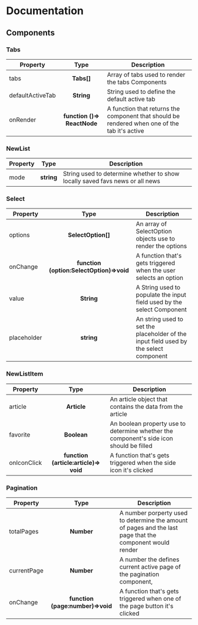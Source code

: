 # Documentation

## Components

### Tabs 

| Property         |            Type             | Description                                                                                   |
| ---------------- | :-------------------------: | --------------------------------------------------------------------------------------------- |
| tabs             |         **Tabs[]**          | Array of tabs used to render the tabs Components                                              |
| defaultActiveTab |         **String**          | String used to define the default active tab                                                  |
| onRender         | **function ()=> ReactNode** | A function that returns the component that should be rendered when one of the tab it's active |

### NewList

| Property |    Type    | Description                                                                  |
| -------- | :--------: | ---------------------------------------------------------------------------- |
| mode     | **string** | String used to determine whether to show locally saved favs news or all news |

### Select

| Property    |                   Type                   | Description                                                                           |
| ----------- | :--------------------------------------: | ------------------------------------------------------------------------------------- |
| options     |            **SelectOption[]**            | An array of SelectOption objects use to render the options                            |
| onChange    | **function (option:SelectOption)=>void** | A function that's gets triggered when the user selects an option                      |
| value       |                **String**                | A String used to populate the input field used by the select Component                |
| placeholder |                **string**                | An string used to set the placeholder of the input field used by the select component |

### NewListItem

| Property    |                 Type                  | Description                                                                             |
| ----------- | :-----------------------------------: | --------------------------------------------------------------------------------------- |
| article     |              **Article**              | An article object that contains the data from the article                               |
| favorite    |              **Boolean**              | An boolean property use to determine whether the component's side icon should be filled |
| onIconClick | **function (article:article)=> void** | A function that's gets triggered when the side icon it's clicked                        |

### Pagination 

| Property    |               Type               | Description                                                                                               |
| ----------- | :------------------------------: | --------------------------------------------------------------------------------------------------------- |
| totalPages  |            **Number**            | A number porperty used to determine the amount of pages and the last page that the component would render |
| currentPage |            **Number**            | A number the defines current active page of the pagination component,                                     |
| onChange    | **function (page:number)=>void** | A function that's gets triggered when one of the page button it's clicked                                 |
  